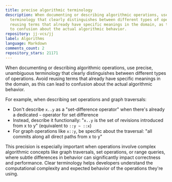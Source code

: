 ```yaml
---
title: precise algorithmic terminology
description: When documenting or describing algorithmic operations, use precise, unambiguous
  terminology that clearly distinguishes between different types of operations. Avoid
  reusing terms that already have specific meanings in the domain, as this can lead
  to confusion about the actual algorithmic behavior.
repository: jj-vcs/jj
label: Algorithms
language: Markdown
comments_count: 2
repository_stars: 21171
---
```


When documenting or describing algorithmic operations, use precise, unambiguous terminology that clearly distinguishes between different types of operations. Avoid reusing terms that already have specific meanings in the domain, as this can lead to confusion about the actual algorithmic behavior.

For example, when describing set operations and graph traversals:
- Don't describe `x..y` as a "set-difference operator" when there's already a dedicated `~` operator for set difference
- Instead, describe it functionally: "`x..y` is the set of revisions introduced from x to y" (equivalent to `::y ~ ::x`)
- For graph operations like `x::y`, be specific about the traversal: "all commits along all direct paths from x to y"

This precision is especially important when operations involve complex algorithmic concepts like graph traversals, set operations, or range queries, where subtle differences in behavior can significantly impact correctness and performance. Clear terminology helps developers understand the computational complexity and expected behavior of the operations they're using.